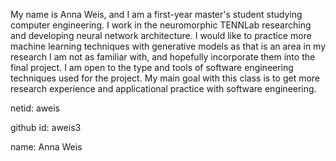 My name is Anna Weis, and I am a first-year master's student studying computer engineering. I work in the neuromorphic TENNLab researching and developing neural network architecture.
I would like to practice more machine learning techniques with generative models as that is an area in my research I am not as familiar with, and hopefully incorporate them into the final project.
I am open to the type and tools of software engineering techniques used for the project. My main goal with this class is to get more research experience and applicational practice with software engineering.

netid: aweis

github id: aweis3

name: Anna Weis

